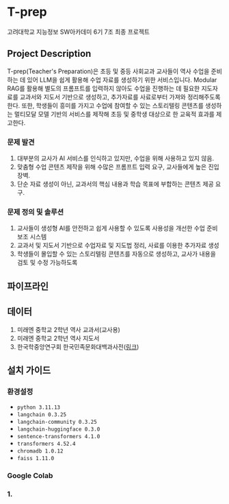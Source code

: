 # T-prep

고려대학교 지능정보 SW아카데미 6기 7조 최종 프로젝트
<!--
- 아이디어 경진대회 **우수상**(한국경제신문사장상)
-->
## Project Description

T-prep(Teacher's Preparation)은 초등 및 중등 사회교과 교사들이 역사 수업을 준비하는 데 있어 LLM을 쉽게 활용해 수업 자료를 생성하기 위한 서비스입니다. Modular RAG를 활용해 별도의 프롬프트를 입력하지 않아도 수업을 진행하는 데 필요한 지도자료를 교과서와 지도서 기반으로 생성하고, 추가자료를 사료로부터 가져와 정리해주도록 한다. 또한, 학생들이 흥미를 가지고 수업에 참여할 수 있는 스토리텔링 콘텐츠를 생성하는 멀티모달 모델 기반의 서비스를 제작해 초등 및 중학생 대상으로 한 교육적 효과를 제고한다.

### 문제 발견
1. 대부분의 교사가 AI 서비스를 인식하고 있지만, 수업을 위해 사용하고 있지 않음.
2. 맞춤형 수업 콘텐츠 제작을 위해 수많은 프롬프트 입력 요구, 교사들에게 높은 진입장벽.
3. 단순 자료 생성이 아닌, 교과서의 핵심 내용과 학습 목표에 부합하는 콘텐츠 제공 요구.

### 문제 정의 및 솔루션
1. 교사들이 생성형 AI를 안전하고 쉽게 사용할 수 있도록 사용성을 개선한 수업 준비 보조 시스템
2. 교과서 및 지도서 기반으로 수업자료 및 지도법 정리, 사료를 이용한 추가자료 생성
3. 학생들이 몰입할 수 있는 스토리텔링 콘텐츠를 자동으로 생성하고, 교사가 내용을 검토 및 수정 가능하도록

## 파이프라인



## 데이터
1. 미래엔 중학교 2학년 역사 교과서(교사용)
2. 미래엔 중학교 2학년 역사 지도서
3. 한국학중앙연구회 한국민족문화대백과사전([링크](https://encykorea.aks.ac.kr/))

## 설치 가이드
### 환경설정
- `python 3.11.13`
- `langchain 0.3.25`
- `langchain-community 0.3.25`
- `langchain-huggingface 0.3.0`
- `sentence-transformers 4.1.0`
- `transformers 4.52.4`
- `chromadb 1.0.12`
- `faiss 1.11.0`

### Google Colab 


### 1. 





